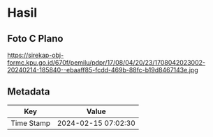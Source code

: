 # Hasil

## Foto C Plano

https://sirekap-obj-formc.kpu.go.id/670f/pemilu/pdpr/17/08/04/20/23/1708042023002-20240214-185840--ebaaff85-fcdd-469b-88fc-b19d8467143e.jpg


## Metadata

| Key        | Value               |
| ---------- | ------------------- |
| Time Stamp | 2024-02-15 07:02:30 |



